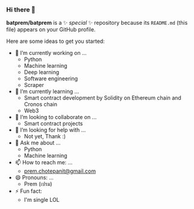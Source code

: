 ### Hi there 👋


**batprem/batprem** is a ✨ _special_ ✨ repository because its `README.md` (this file) appears on your GitHub profile.

Here are some ideas to get you started:




- 🔭 I’m currently working on ...
  * Python
  * Machine learning
  * Deep learning
  * Software engineering
  * Scraper
- 🌱 I’m currently learning ...
  * Smart contract development by Solidity on Ethereum chain and Cronos chain
  * Web3
- 👯 I’m looking to collaborate on ...
  * Smart contract projects
- 🤔 I’m looking for help with ...
  * Not yet, Thank :)
- 💬 Ask me about ...
  * Python
  * Machine learning 
- 📫 How to reach me: ...
  * prem.chotepanit@gmail.com
- 😄 Pronouns: ...
  * Prem (เปรม)
- ⚡ Fun fact:
  * I'm single LOL
